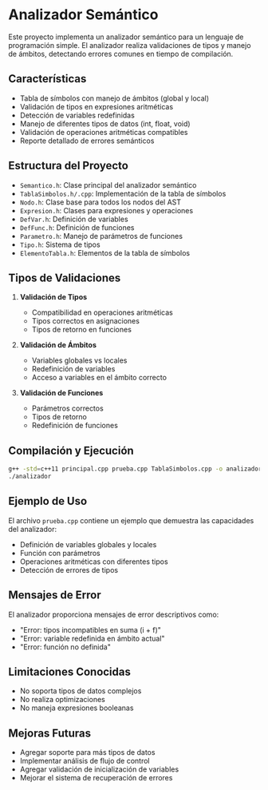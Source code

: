 # Analizador Semántico

Este proyecto implementa un analizador semántico para un lenguaje de programación simple. El analizador realiza validaciones de tipos y manejo de ámbitos, detectando errores comunes en tiempo de compilación.

## Características

- Tabla de símbolos con manejo de ámbitos (global y local)
- Validación de tipos en expresiones aritméticas
- Detección de variables redefinidas
- Manejo de diferentes tipos de datos (int, float, void)
- Validación de operaciones aritméticas compatibles
- Reporte detallado de errores semánticos

## Estructura del Proyecto

- `Semantico.h`: Clase principal del analizador semántico
- `TablaSimbolos.h/.cpp`: Implementación de la tabla de símbolos
- `Nodo.h`: Clase base para todos los nodos del AST
- `Expresion.h`: Clases para expresiones y operaciones
- `DefVar.h`: Definición de variables
- `DefFunc.h`: Definición de funciones
- `Parametro.h`: Manejo de parámetros de funciones
- `Tipo.h`: Sistema de tipos
- `ElementoTabla.h`: Elementos de la tabla de símbolos

## Tipos de Validaciones

1. **Validación de Tipos**
   - Compatibilidad en operaciones aritméticas
   - Tipos correctos en asignaciones
   - Tipos de retorno en funciones

2. **Validación de Ámbitos**
   - Variables globales vs locales
   - Redefinición de variables
   - Acceso a variables en el ámbito correcto

3. **Validación de Funciones**
   - Parámetros correctos
   - Tipos de retorno
   - Redefinición de funciones

## Compilación y Ejecución

```bash
g++ -std=c++11 principal.cpp prueba.cpp TablaSimbolos.cpp -o analizador
./analizador
```

## Ejemplo de Uso

El archivo `prueba.cpp` contiene un ejemplo que demuestra las capacidades del analizador:

- Definición de variables globales y locales
- Función con parámetros
- Operaciones aritméticas con diferentes tipos
- Detección de errores de tipos

## Mensajes de Error

El analizador proporciona mensajes de error descriptivos como:
- "Error: tipos incompatibles en suma (i + f)"
- "Error: variable redefinida en ámbito actual"
- "Error: función no definida"

## Limitaciones Conocidas

- No soporta tipos de datos complejos
- No realiza optimizaciones
- No maneja expresiones booleanas

## Mejoras Futuras

- Agregar soporte para más tipos de datos
- Implementar análisis de flujo de control
- Agregar validación de inicialización de variables
- Mejorar el sistema de recuperación de errores 